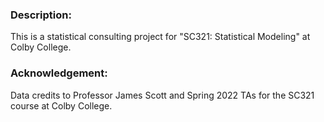 ### Description:
This is a statistical consulting project for "SC321: Statistical Modeling" at Colby College.

### Acknowledgement:
Data credits to Professor James Scott and Spring 2022 TAs for the SC321 course at Colby College.
